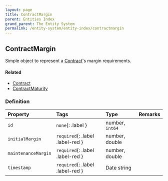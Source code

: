 ```yaml
---
layout: page
title: ContractMargin
parent: Entities Index
grand_parent: The Entity System
permalink: /entity-system/entity-index/contractmargin
---
```


## ContractMargin
Simple object to represent a [Contract]({{site.baseurl}}/entity-system/entity-index/contract)'s margin requirements.

#### Related
- [Contract]({{site.baseurl}}/entity-system/entity-index/contract)
- [ContractMaturity]({{site.baseurl}}/entity-system/entity-index/contractmaturity)

### Definition

| Property | Tags | Type | Remarks
|:---------|:-----|:-----|:-------
| `id` | `none`{: .label } | number, `int64` |
| `initialMargin` | `required`{: .label .label-red } | number, double |
| `maintenanceMargin` | `required`{: .label .label-red } | number, double |
| `timestamp` | `required`{: .label .label-red } | Date string |